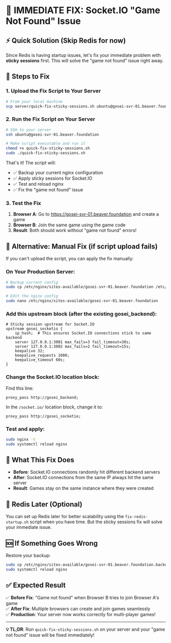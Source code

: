 # 🚨 IMMEDIATE FIX: Socket.IO "Game Not Found" Issue

## ⚡ Quick Solution (Skip Redis for now)

Since Redis is having startup issues, let's fix your immediate problem with **sticky sessions** first. This will solve the "game not found" issue right away.

## 🔧 Steps to Fix

### 1. Upload the Fix Script to Your Server

```bash
# From your local machine
scp server/quick-fix-sticky-sessions.sh ubuntu@gosei-svr-01.beaver.foundation:/home/ubuntu/
```

### 2. Run the Fix Script on Your Server

```bash
# SSH to your server
ssh ubuntu@gosei-svr-01.beaver.foundation

# Make script executable and run it
chmod +x quick-fix-sticky-sessions.sh
sudo ./quick-fix-sticky-sessions.sh
```

That's it! The script will:
- ✅ Backup your current nginx configuration
- ✅ Apply sticky sessions for Socket.IO 
- ✅ Test and reload nginx
- ✅ Fix the "game not found" issue

### 3. Test the Fix

1. **Browser A**: Go to https://gosei-svr-01.beaver.foundation and create a game
2. **Browser B**: Join the same game using the game code
3. **Result**: Both should work without "game not found" errors!

## 🤔 Alternative: Manual Fix (if script upload fails)

If you can't upload the script, you can apply the fix manually:

### On Your Production Server:

```bash
# Backup current config
sudo cp /etc/nginx/sites-available/gosei-svr-01.beaver.foundation /etc/nginx/sites-available/gosei-svr-01.beaver.foundation.backup

# Edit the nginx config
sudo nano /etc/nginx/sites-available/gosei-svr-01.beaver.foundation
```

### Add this upstream block (after the existing gosei_backend):

```nginx
# Sticky session upstream for Socket.IO
upstream gosei_socketio {
    ip_hash;  # This ensures Socket.IO connections stick to same backend
    server 127.0.0.1:3001 max_fails=3 fail_timeout=30s;
    server 127.0.0.1:3002 max_fails=2 fail_timeout=15s;
    keepalive 32;
    keepalive_requests 1000;
    keepalive_timeout 60s;
}
```

### Change the Socket.IO location block:

Find this line:
```nginx
proxy_pass http://gosei_backend;
```

In the `/socket.io/` location block, change it to:
```nginx
proxy_pass http://gosei_socketio;
```

### Test and apply:

```bash
sudo nginx -t
sudo systemctl reload nginx
```

## 🎯 What This Fix Does

- **Before**: Socket.IO connections randomly hit different backend servers
- **After**: Socket.IO connections from the same IP always hit the same server
- **Result**: Games stay on the same instance where they were created

## 🔧 Redis Later (Optional)

You can set up Redis later for better scalability using the `fix-redis-startup.sh` script when you have time. But the sticky sessions fix will solve your immediate issue.

## 🆘 If Something Goes Wrong

Restore your backup:
```bash
sudo cp /etc/nginx/sites-available/gosei-svr-01.beaver.foundation.backup /etc/nginx/sites-available/gosei-svr-01.beaver.foundation
sudo systemctl reload nginx
```

## ✅ Expected Result

✅ **Before Fix**: "Game not found" when Browser B tries to join Browser A's game  
✅ **After Fix**: Multiple browsers can create and join games seamlessly  
✅ **Production**: Your server now works correctly for multi-player games!

---

**💡 TL;DR**: Run `quick-fix-sticky-sessions.sh` on your server and your "game not found" issue will be fixed immediately! 